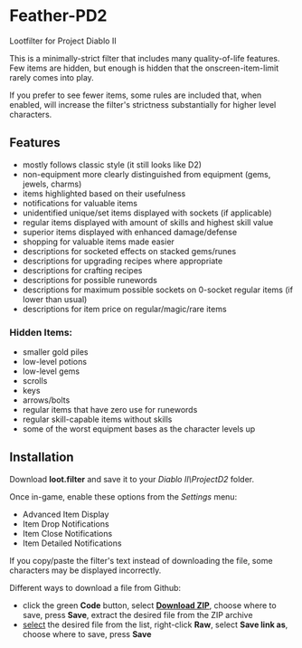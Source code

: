 # Feather-PD2
Lootfilter for Project Diablo II

This is a minimally-strict filter that includes many quality-of-life features. Few items are hidden, but enough is hidden that the onscreen-item-limit rarely comes into play.

If you prefer to see fewer items, some rules are included that, when enabled, will increase the filter's strictness substantially for higher level characters.

## Features
* mostly follows classic style (it still looks like D2)
* non-equipment more clearly distinguished from equipment (gems, jewels, charms)
* items highlighted based on their usefulness
* notifications for valuable items
* unidentified unique/set items displayed with sockets (if applicable)
* regular items displayed with amount of skills and highest skill value
* superior items displayed with enhanced damage/defense
* shopping for valuable items made easier
* descriptions for socketed effects on stacked gems/runes
* descriptions for upgrading recipes where appropriate
* descriptions for crafting recipes
* descriptions for possible runewords
* descriptions for maximum possible sockets on 0-socket regular items (if lower than usual)
* descriptions for item price on regular/magic/rare items

### Hidden Items:
* smaller gold piles
* low-level potions
* low-level gems
* scrolls
* keys
* arrows/bolts
* regular items that have zero use for runewords
* regular skill-capable items without skills
* some of the worst equipment bases as the character levels up

## Installation
Download **loot.filter** and save it to your *Diablo II\ProjectD2* folder.

Once in-game, enable these options from the *Settings* menu:
* Advanced Item Display
* Item Drop Notifications
* Item Close Notifications
* Item Detailed Notifications

If you copy/paste the filter's text instead of downloading the file, some characters may be displayed incorrectly.

Different ways to download a file from Github:
* click the green **Code** button, select [**Download ZIP**](https://github.com/BetweenWalls/Feather-PD2/archive/main.zip), choose where to save, press **Save**, extract the desired file from the ZIP archive
* [select](https://github.com/BetweenWalls/Feather-PD2/blob/main/loot.filter) the desired file from the list, right-click **Raw**, select **Save link as**, choose where to save, press **Save**
